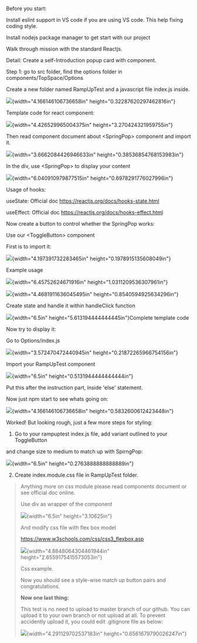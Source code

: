 Before you start:

Install eslint support in VS code if you are using VS code. This help
fixing coding style.

Install nodejs package manager to get start with our project

Walk through mission with the standard Reactjs.

Detail: Create a self-Introduction popup card with component.

Step 1: go to src folder, find the options folder in
components/TopSpace/Options

Create a new folder named RampUpTest and a javascript file index.js
inside.

![](media/image1.png){width="4.166146106736658in"
height="0.32287620297462816in"}

Template code for react component:

![](media/image2.png){width="4.426529965004375in"
height="3.270424321959755in"}

Then read component document about \<SpringPop\> component and import
it.

![](media/image3.png){width="3.6662084426946633in"
height="0.38536854768153983in"}

In the div, use \<SpringPop\> to display your content

![](media/image4.png){width="6.040910979877515in"
height="0.6978291776027996in"}

Usage of hooks:

useState: Official doc <https://reactjs.org/docs/hooks-state.html>

useEffect: Official doc <https://reactjs.org/docs/hooks-effect.html>

Now create a button to control whether the SpringPop works:

Use our \<ToggleButton\> component

First is to import it:

![](media/image5.png){width="4.197391732283465in"
height="0.1978915135608049in"}

Example usage

![](media/image6.png){width="6.45752624671916in"
height="1.0311209536307961in"}

![](media/image7.png){width="4.4681911636045495in"
height="0.8540594925634296in"}

Create state and handle it within handleClick function

![](media/image8.png){width="6.5in"
height="5.613194444444445in"}Complete template code

Now try to display it:

Go to Options/index.js

![](media/image9.png){width="3.572470472440945in"
height="0.21872265966754156in"}

Import your RampUpTest component

![](media/image10.png){width="6.5in" height="0.5131944444444444in"}

Put this after the instruction part, inside 'else' statement.

Now just npm start to see whats going on:

![](media/image11.png){width="4.166146106736658in"
height="0.5832600612423448in"}

Worked! But looking rough, just a few more steps for styling:

1.  Go to your rampuptest index.js file, add variant outlined to your
    ToggleButton

and change size to medium to match up with SpirngPop:

![](media/image12.png){width="6.5in" height="0.2763888888888889in"}

2.  Create index.module.css file in RampUpTest folder.

> Anything more on css module please read components document or see
> official doc online.
>
> Use div as wrapper of the component
>
> ![](media/image13.png){width="6.5in" height="3.10625in"}
>
> And modify css file with flex box model
>
> <https://www.w3schools.com/css/css3_flexbox.asp>
>
> ![](media/image14.png){width="4.8848064304461944in"
> height="2.6559175415573053in"}
>
> Css example.
>
> Now you should see a style-wise match up button pairs and
> congratulations.
>
> **Now one last thing:**
>
> This test is no need to upload to master branch of our github. You can
> upload it to your own branch or not upload at all. To prevent
> accidently upload it, you could edit .gitignore file as below:
>
> ![](media/image15.png){width="4.291129702537183in"
> height="0.6561679790026247in"}
